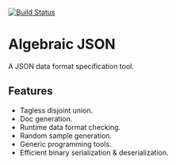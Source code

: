 [![Build Status](https://travis-ci.org/luochen1990/algebraic-json.svg?branch=master)](https://travis-ci.org/luochen1990/algebraic-json)

Algebraic JSON
==============

A JSON data format specification tool.

Features
--------

- Tagless disjoint union.
- Doc generation.
- Runtime data format checking.
- Random sample generation.
- Generic programming tools.
- Efficient binary serialization & deserialization.

